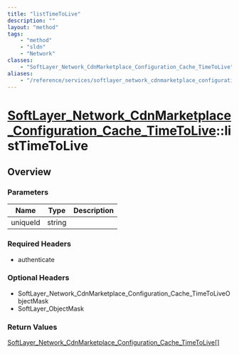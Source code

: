 ```yaml
---
title: "listTimeToLive"
description: ""
layout: "method"
tags:
    - "method"
    - "sldn"
    - "Network"
classes:
    - "SoftLayer_Network_CdnMarketplace_Configuration_Cache_TimeToLive"
aliases:
    - "/reference/services/softlayer_network_cdnmarketplace_configuration_cache_timetolive/listTimeToLive"
---
```

# [SoftLayer_Network_CdnMarketplace_Configuration_Cache_TimeToLive](/reference/services/SoftLayer_Network_CdnMarketplace_Configuration_Cache_TimeToLive)::listTimeToLive




## Overview 


### Parameters 
|Name | Type | Description |
| --- | --- | --- |
|uniqueId| string| |


### Required Headers
* authenticate

### Optional Headers
* SoftLayer_Network_CdnMarketplace_Configuration_Cache_TimeToLiveObjectMask
* SoftLayer_ObjectMask

### Return Values
<a href='/reference/datatypes/SoftLayer_Network_CdnMarketplace_Configuration_Cache_TimeToLive'>SoftLayer_Network_CdnMarketplace_Configuration_Cache_TimeToLive[] </a>

